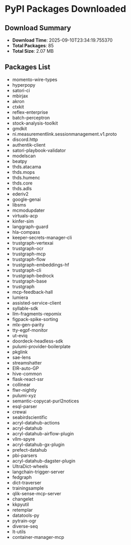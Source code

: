 # PyPI Packages Downloaded

## Download Summary
- **Download Time**: 2025-09-10T23:34:19.755370
- **Total Packages**: 85
- **Total Size**: 2.07 MB

## Packages List
- momento-wire-types
- hyperpopy
- satori-ci
- mbirjax
- akron
- ctxkit
- reflex-enterprise
- batch-perceptron
- stock-analysis-toolkit
- gmdkit
- ni.measurementlink.sessionmanagement.v1.proto
- discord.http
- authentik-client
- satori-playbook-validator
- modelscan
- beatpy
- thds.atacama
- thds.mops
- thds.humenc
- thds.core
- thds.adls
- ederiv2
- google-genai
- libsms
- mcmodupdater
- virtuals-acp
- kinfer-sim
- langgraph-guard
- hla-compass
- keeper-secrets-manager-cli
- trustgraph-vertexai
- trustgraph-ocr
- trustgraph-mcp
- trustgraph-flow
- trustgraph-embeddings-hf
- trustgraph-cli
- trustgraph-bedrock
- trustgraph-base
- trustgraph
- mcp-feedback-hall
- lumiera
- assisted-service-client
- syllable-sdk
- llm-fragments-repomix
- figpack-spike-sorting
- mlx-gen-parity
- tty-egpf-monitor
- ut-eviq
- doordeck-headless-sdk
- pulumi-provider-boilerplate
- pkglink
- sae-lens
- streamshatter
- EIR-auto-GP
- hive-common
- flask-react-ssr
- collinear
- flwr-nightly
- pulumi-xyz
- semantic-copycat-purl2notices
- esql-parser
- crewai
- seabirdscientific
- acryl-datahub-actions
- acryl-datahub
- acryl-datahub-airflow-plugin
- vllm-spyre
- acryl-datahub-gx-plugin
- prefect-datahub
- pbi-parsers
- acryl-datahub-dagster-plugin
- UltraDict-wheels
- langchain-trigger-server
- fedgraph
- dict-traverser
- trainingsample
- qlik-sense-mcp-server
- changelet
- kkpyutil
- retemplar
- datatools-py
- pytrain-ogr
- diverse-seq
- lt-utils
- container-manager-mcp

